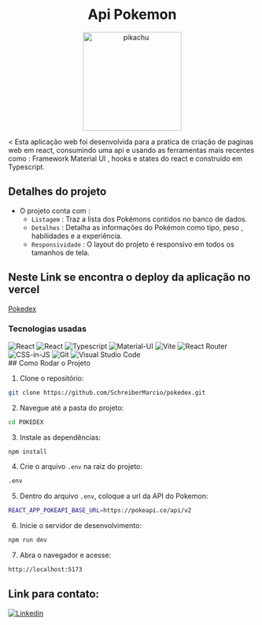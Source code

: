 # <h1 align="center">Api Pokemon </h1>

<div align="center">
    <img src="https://media2.giphy.com/media/v1.Y2lkPTc5MGI3NjExaG1kaXZ3dHV6d2dqcDFmenM1aTZlcGwyOG80YXJybWZrend0OXc1NSZlcD12MV9pbnRlcm5hbF9naWZfYnlfaWQmY3Q9Zw/pq2pU6B2Ht3pu/giphy.gif" alt="pikachu" width="200" height="auto" />
</div>

< Esta aplicação web foi desenvolvida para a pratica de criação de paginas web em react, consumindo uma api e usando as ferramentas mais recentes como : Framework Material UI , hooks e states do react e construido em Typescript.

## Detalhes do projeto

- O projeto conta com :
    - `Listagem` : Traz a lista dos Pokémons contidos no banco de dados.
    - `Detalhes` : Detalha as informações do Pokémon como tipo, peso , habilidades e a experiência.
    - `Responsividade` : O layout do projeto é responsivo em todos os tamanhos de tela.

<div>
    <h2>Neste Link se encontra o deploy da aplicação no vercel</h2>
    <a href="https://pokedex-topaz-gamma-41.vercel.app/">Pokedex</a>
</div>

### Tecnologias usadas 
<div> 
    <img src="https://img.shields.io/badge/react-%2361DAFB.svg?style=for-the-badge&logo=react&logoColor=black" alt="React"> 
    <img src="https://img.shields.io/badge/TypeScript-007ACC?style=for-the-badge&logo=typescript&logoColor=white" alt="React"> 
    <img src="https://img.shields.io/badge/redux-%23764ABC.svg?style=for-the-badge&logo=redux&logoColor=white" alt="Typescript"> 
    <img src="https://img.shields.io/badge/Material--UI-%230081CB.svg?style=for-the-badge&logo=mui&logoColor=white" alt="Material-UI"> 
    <img src="https://img.shields.io/badge/vite-%23646CFF.svg?style=for-the-badge&logo=vite&logoColor=white" alt="Vite"> 
    <img src="https://img.shields.io/badge/React_Router-CA4245?style=for-the-badge&logo=react-router&logoColor=white" alt="React Router"> 
    <img src="https://img.shields.io/badge/CSS--in--JS-%23E44C30?style=for-the-badge&logo=emotion&logoColor=white" alt="CSS-in-JS"> 
    <img src="https://img.shields.io/badge/GIT-E44C30?style=for-the-badge&logo=git&logoColor=white" alt="Git">
    <img src="https://img.shields.io/badge/Visual%20Studio-5C2D91.svg?style=for-the-badge&logo=visual-studio&logoColor=white" alt="Visual Studio Code"> 
</div>
## Como Rodar o Projeto

1. Clone o repositório:

```bash
git clone https://github.com/SchreiberMarcio/pokedex.git
```
2. Navegue até a pasta do projeto:

```bash
cd POKEDEX
```
3. Instale as dependências:
```bash
npm install
```
4. Crie o arquivo `.env` na raiz do projeto:
```bash
.env
```
5. Dentro do arquivo `.env`, coloque a url da API do Pokemon:
```bash
REACT_APP_POKEAPI_BASE_URL=https://pokeapi.co/api/v2
```
6. Inicie o servidor de desenvolvimento:

```bash
npm run dev
```
7. Abra o navegador e acesse:
```bash
http://localhost:5173
```

## Link para contato:

<a href="https://https://www.linkedin.com/in/marcioandreschreiber/">
    <img src="https://img.shields.io/badge/linkedin-%230077B5.svg?style=for-the-badge&logo=linkedin&logoColor=white" alt="Linkedin" />
</a>
